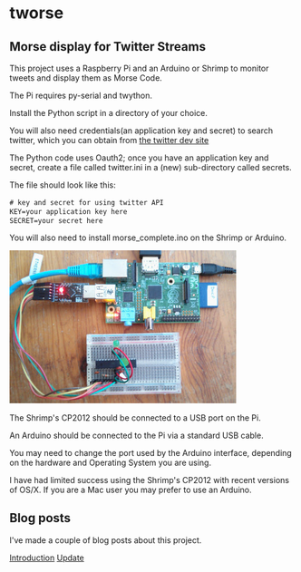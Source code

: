 # tworse

## Morse display for Twitter Streams

This project uses a Raspberry Pi and an Arduino or Shrimp to monitor tweets and display them as Morse Code.

The Pi requires py-serial and twython.

Install the Python script in a directory of your choice.

You will also need credentials(an application key and secret) to search twitter,
which you can obtain from [the twitter dev site](https://dev.twitter.com/)

The Python code uses Oauth2; once you have an application key and secret,
create a file called twitter.ini in a (new) sub-directory called secrets.

The file should look like this:

    # key and secret for using twitter API
    KEY=your application key here
    SECRET=your secret here
    
You will also need to install morse_complete.ino on the Shrimp or Arduino.

![Shrimp and Pi](images/shrimp-pi.jpg)

The Shrimp's CP2012 should be connected to a USB port on the Pi.

An Arduino should be connected to the Pi via a standard USB cable.

You may need to change the port used by the Arduino interface, depending on the hardware and
Operating System you are using.

I have had limited success using the Shrimp's CP2012 with recent versions of OS/X.
If you are a Mac user you may prefer to use an Arduino.

## Blog posts

I've made a couple of blog posts about this project.

[Introduction](http://blog.rareschool.com/2015/02/tweeting-morse-code-with-raspberry-pi.html)
[Update](http://blog.rareschool.com/2015/03/shrimp-and-raspberry-pi-run-morse.html)
